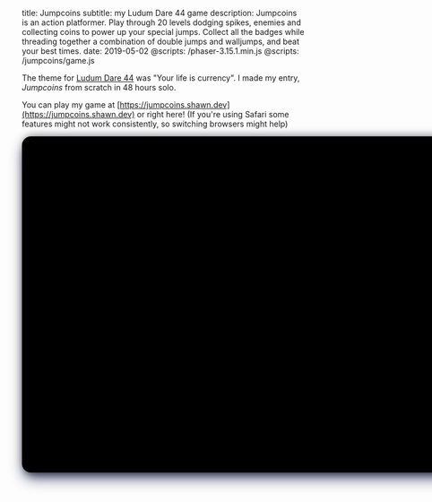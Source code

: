 title: Jumpcoins
subtitle: my Ludum Dare 44 game
description: Jumpcoins is an action platformer. Play through 20 levels dodging spikes, enemies and collecting coins to power up your special jumps. Collect all the badges while threading together a combination of double jumps and walljumps, and beat your best times.
date: 2019-05-02
@scripts: /phaser-3.15.1.min.js
@scripts: /jumpcoins/game.js

The theme for [Ludum Dare 44](https://ldjam.com/events/ludum-dare/44/jumpcoins) was "Your life is currency". I made my entry, <i>Jumpcoins</i> from scratch in 48 hours solo.

You can play my game at [https://jumpcoins.shawn.dev](https://jumpcoins.shawn.dev)<span class="laptop-only"> or right here</span>! <span class="safari-only laptop-only">(If you're using Safari some features might not work consistently, so switching browsers might help)</span>

<div class="laptop-only" id="kickoff" style="position: relative; margin-bottom: 2em; width: 800px; height: 600px; -webkit-box-shadow: 0 13px 27px -5px rgba(50, 50, 93, 0.9), 0 8px 16px -8px rgba(0, 0, 0, 0.95), 0 -6px 16px -6px rgba(0, 0, 0, 0.5); box-shadow: 0 13px 27px -5px rgba(50, 50, 93, 0.9), 0 8px 16px -8px rgba(0, 0, 0, 0.95), 0 -6px 16px -6px rgba(0, 0, 0, 0.5); border-radius: 16px; background-color: #000000; background-image: url('/jumpcoins/assets/cover.png'); margin-left: auto; margin-right: auto; background-size: 800px 600px; background-repeat: no-repeat; cursor: pointer;" onClick="document.getElementById('kickoff').style.display = 'none'; document.getElementById('engine').style.display = 'block'; startGame(); document.querySelector('#engine canvas').style.borderRadius = '16px'">
</div>

<div class="laptop-only" id="engine" style="display: none; overflow: hidden; width: 800px; height: 600px; margin-left: auto; margin-right: auto; margin-bottom: 2em; -webkit-box-shadow: 0 13px 27px -5px rgba(50, 50, 93, 0.9), 0 8px 16px -8px rgba(0, 0, 0, 0.95), 0 -6px 16px -6px rgba(0, 0, 0, 0.5); box-shadow: 0 13px 27px -5px rgba(50, 50, 93, 0.9), 0 8px 16px -8px rgba(0, 0, 0, 0.95), 0 -6px 16px -6px rgba(0, 0, 0, 0.5); border-radius: 16px">
</div>

<br />
